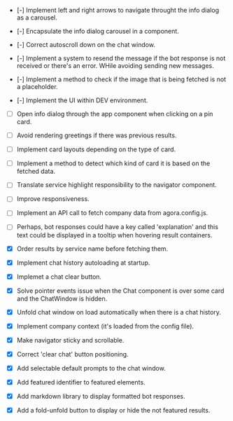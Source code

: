 - [-] Implement left and right arrows to navigate throught the info dialog as a carousel.
- [-] Encapsulate the info dialog carousel in a component.

- [-] Correct autoscroll down on the chat window.
- [-] Implement a system to resend the message if the bot response is not received or there's an error. WHile avoiding sending new messages.
- [-] Implement a method to check if the image that is being fetched is not a placeholder.
- [-] Implement the UI within DEV environment.

- [ ] Open info dialog through the app component when clicking on a pin card.
- [ ] Avoid rendering greetings if there was previous results.
- [ ] Implement card layouts depending on the type of card.
- [ ] Implement a method to detect which kind of card it is based on the fetched data.
- [ ] Translate service highlight responsibility to the navigator component.
- [ ] Improve responsiveness.
- [ ] Implement an API call to fetch company data from agora.config.js.
- [ ] Perhaps, bot responses could have a key called 'explanation' and this text could be displayed in a tooltip when hovering result containers.

- [x] Order results by service name before fetching them.
- [x] Implement chat history autoloading at startup.
- [x] Implemet a chat clear button.
- [x] Solve pointer events issue when the Chat component is over some card and the ChatWindow is hidden. 
- [x] Unfold chat window on load automatically when there is a chat history.
- [x] Implement company context (it's loaded from the config file).
- [x] Make navigator sticky and scrollable.
- [x] Correct 'clear chat' button positioning.
- [x] Add selectable default prompts to the chat window.
- [x] Add featured identifier to featured elements.
- [X] Add markdown library to display formatted bot responses.
- [x] Add a fold-unfold button to display or hide the not featured results.